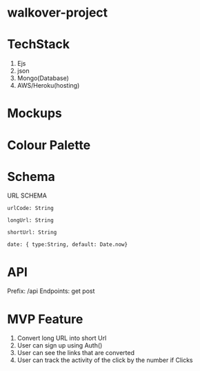 # walkover-project
# TechStack
1. Ejs
2. json
3. Mongo(Database)
4. AWS/Heroku(hosting)

# Mockups

# Colour Palette

# Schema
URL SCHEMA
   
    urlCode: String
    
    longUrl: String
    
    shortUrl: String
    
    date: { type:String, default: Date.now}
    
# API

Prefix: /api
Endpoints:
get
post

# MVP Feature


1. Convert long URL into short Url
2. User can sign up using Auth()
3. User can see the links that are converted
4. User can track the activity of the click by the number if Clicks



